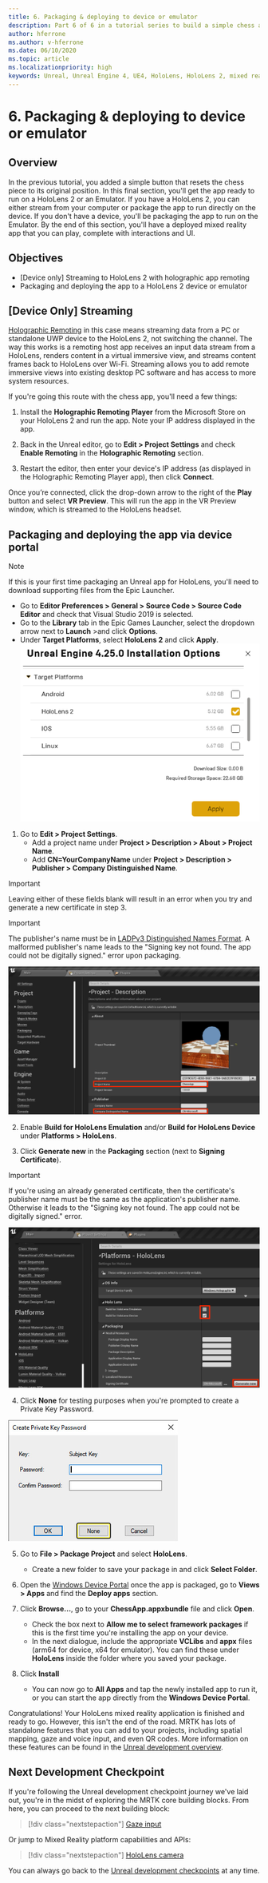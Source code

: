 ```yaml
---
title: 6. Packaging & deploying to device or emulator
description: Part 6 of 6 in a tutorial series to build a simple chess app using Unreal Engine 4 and the Mixed Reality Toolkit UX Tools plugin
author: hferrone
ms.author: v-hferrone
ms.date: 06/10/2020
ms.topic: article
ms.localizationpriority: high
keywords: Unreal, Unreal Engine 4, UE4, HoloLens, HoloLens 2, mixed reality, tutorial, getting started, mrtk, uxt, UX Tools, documentation
---
```


# 6. Packaging & deploying to device or emulator

## Overview

In the previous tutorial, you added a simple button that resets the chess piece to its original position. In this final section, you'll get the app ready to run on a HoloLens 2 or an Emulator. If you have a HoloLens 2, you can either stream from your computer or package the app to run directly on the device. If you don't have a device, you'll be packaging the app to run on the Emulator. By the end of this section, you'll have a deployed mixed reality app that you can play, complete with interactions and UI.

## Objectives

* [Device only] Streaming to HoloLens 2 with holographic app remoting
* Packaging and deploying the app to a HoloLens 2 device or emulator

## [Device Only] Streaming
[Holographic Remoting](https://docs.microsoft.com/windows/mixed-reality/add-holographic-remoting) in this case means streaming data from a PC or standalone UWP device to the HoloLens 2, not switching the channel. The way this works is a remoting host app receives an input data stream from a HoloLens, renders content in a virtual immersive view, and streams content frames back to HoloLens over Wi-Fi. Streaming allows you to add remote immersive views into existing desktop PC software and has access to more system resources.

If you're going this route with the chess app, you'll need a few things:

1.	Install the **Holographic Remoting Player** from the Microsoft Store on your HoloLens 2 and run the app. Note your IP address displayed in the app.

2.	Back in the Unreal editor, go to **Edit > Project Settings** and check **Enable Remoting** in the **Holographic Remoting** section.

3.	Restart the editor, then enter your device's IP address (as displayed in the Holographic Remoting Player app), then click **Connect**.

Once you’re connected, click the drop-down arrow to the right of the **Play** button and select **VR Preview**. This will run the app in the VR Preview window, which is streamed to the HoloLens headset.

## Packaging and deploying the app via device portal

>[!NOTE]
>If this is your first time packaging an Unreal app for HoloLens, you'll need to download supporting files from the Epic Launcher.
>- Go to **Editor Preferences > General > Source Code > Source Code Editor** and check that Visual Studio 2019 is selected.
>- Go to the **Library** tab in the Epic Games Launcher, select the dropdown arrow next to **Launch** >and click **Options**.
>- Under **Target Platforms**, select **HoloLens 2** and click **Apply**.
>![Change target platform in project settings](images/unreal-uxt/6-installationoptions.PNG)

1.	Go to **Edit > Project Settings**.
    * Add a project name under **Project > Description > About > Project Name**.
    * Add **CN=YourCompanyName** under **Project > Description > Publisher > Company Distinguished Name**.

> [!IMPORTANT]
> Leaving either of these fields blank will result in an error when you try and generate a new certificate in step 3.

> [!IMPORTANT]
> The publisher's name must be in [LADPv3 Distinguished Names Format](https://www.ietf.org/rfc/rfc2253.txt). A malformed publisher's name leads to the "Signing key not found. The app could not be digitally signed." error upon packaging.

![Project Settings - Description](images/unreal-uxt/6-cn.PNG)

2.	Enable **Build for HoloLens Emulation** and/or **Build for HoloLens Device** under **Platforms > HoloLens**.

3.	Click **Generate new** in the **Packaging** section (next to **Signing Certificate**).

> [!IMPORTANT]
> If you're using an already generated certificate, then the certificate's publisher name must be the same as the application's publisher name. Otherwise it leads to the "Signing key not found. The app could not be digitally signed." error.

![Project Settings - Platforms - HoloLens](images/unreal-uxt/6-packaging.PNG)

4. Click **None** for testing purposes when you're prompted to create a Private Key Password.

![Generating new certificate](images/unreal-uxt/6-private-key-testing.png)

5. Go to **File > Package Project** and select **HoloLens**.
    * Create a new folder to save your package in and click **Select Folder**.

6.	Open the [Windows Device Portal](https://docs.microsoft.com/windows/mixed-reality/using-the-windows-device-portal) once the app is packaged, go to **Views > Apps** and find the **Deploy apps** section.

7.	Click **Browse...**, go to your **ChessApp.appxbundle** file and click **Open**.

    * Check the box next to **Allow me to select framework packages** if this is the first time you're installing the app on your device.
    * In the next dialogue, include the appropriate **VCLibs** and **appx** files (arm64 for device, x64 for emulator). You can find these under **HoloLens** inside the folder where you saved your package.

8.	Click **Install**
    * You can now go to **All Apps** and tap the newly installed app to run it, or you can start the app directly from the **Windows Device Portal**. 

Congratulations! Your HoloLens mixed reality application is finished and ready to go. However, this isn't the end of the road. MRTK has lots of standalone features that you can add to your projects, including spatial mapping, gaze and voice input, and even QR codes. More information on these features can be found in the [Unreal development overview](https://docs.microsoft.com/windows/mixed-reality/unreal-development-overview).

## Next Development Checkpoint

If you're following the Unreal development checkpoint journey we've laid out, you're in the midst of exploring the MRTK core building blocks. From here, you can proceed to the next building block:

> [!div class="nextstepaction"]
> [Gaze input](../unreal-gaze-input.md)

Or jump to Mixed Reality platform capabilities and APIs:

> [!div class="nextstepaction"]
> [HoloLens camera](../unreal-hololens-camera.md)

You can always go back to the [Unreal development checkpoints](../unreal-development-overview.md#2-core-building-blocks) at any time.
